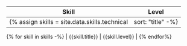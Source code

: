 | Skill | Level |
| ---- | ---- |
{% assign skills = site.data.skills.technical | sort: "title" -%}
{% for skill in skills -%}
| {{skill.title}} | {{skill.level}} |
{% endfor%}